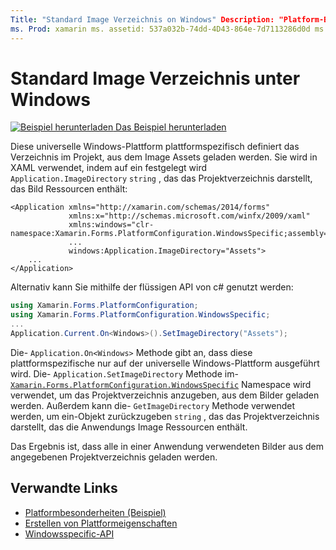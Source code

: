 ```yaml
---
Title: "Standard Image Verzeichnis on Windows" Description: "Platform-Besonderheiten ermöglichen es Ihnen, Funktionen zu nutzen, die nur auf einer bestimmten Plattform verfügbar sind, ohne benutzerdefinierte Renderer oder Effekte implementieren zu müssen. In diesem Artikel wird erläutert, wie Sie das Windows-plattformspezifische verwenden, das das Verzeichnis in dem Projekt definiert, aus dem Image-Assets geladen werden.
ms. Prod: xamarin ms. assetid: 537a032b-74dd-4D43-864e-7d7113286d0d ms. Technology: xamarin-Forms Author: davidbritch ms. Author: dabritch ms. Date: 01/16/2020 NO-LOC: [ Xamarin.Forms , Xamarin.Essentials ]
---
```


# <a name="default-image-directory-on-windows"></a>Standard Image Verzeichnis unter Windows

[![Beispiel herunterladen](~/media/shared/download.png) Das Beispiel herunterladen](https://docs.microsoft.com/samples/xamarin/xamarin-forms-samples/userinterface-platformspecifics)

Diese universelle Windows-Plattform plattformspezifisch definiert das Verzeichnis im Projekt, aus dem Image Assets geladen werden. Sie wird in XAML verwendet, indem auf ein festgelegt wird `Application.ImageDirectory` `string` , das das Projektverzeichnis darstellt, das Bild Ressourcen enthält:

```xaml
<Application xmlns="http://xamarin.com/schemas/2014/forms"
             xmlns:x="http://schemas.microsoft.com/winfx/2009/xaml"
             xmlns:windows="clr-namespace:Xamarin.Forms.PlatformConfiguration.WindowsSpecific;assembly=Xamarin.Forms.Core"
             ...
             windows:Application.ImageDirectory="Assets">
    ...
</Application>
```

Alternativ kann Sie mithilfe der flüssigen API von c# genutzt werden:

```csharp
using Xamarin.Forms.PlatformConfiguration;
using Xamarin.Forms.PlatformConfiguration.WindowsSpecific;
...
Application.Current.On<Windows>().SetImageDirectory("Assets");
```

Die- `Application.On<Windows>` Methode gibt an, dass diese plattformspezifische nur auf der universelle Windows-Plattform ausgeführt wird. Die- `Application.SetImageDirectory` Methode im- [`Xamarin.Forms.PlatformConfiguration.WindowsSpecific`](xref:Xamarin.Forms.PlatformConfiguration.WindowsSpecific) Namespace wird verwendet, um das Projektverzeichnis anzugeben, aus dem Bilder geladen werden. Außerdem kann die- `GetImageDirectory` Methode verwendet werden, um ein-Objekt zurückzugeben `string` , das das Projektverzeichnis darstellt, das die Anwendungs Image Ressourcen enthält.

Das Ergebnis ist, dass alle in einer Anwendung verwendeten Bilder aus dem angegebenen Projektverzeichnis geladen werden.

## <a name="related-links"></a>Verwandte Links

- [Platformbesonderheiten (Beispiel)](https://docs.microsoft.com/samples/xamarin/xamarin-forms-samples/userinterface-platformspecifics)
- [Erstellen von Plattformeigenschaften](~/xamarin-forms/platform/platform-specifics/index.md#creating-platform-specifics)
- [Windowsspecific-API](xref:Xamarin.Forms.PlatformConfiguration.WindowsSpecific)
